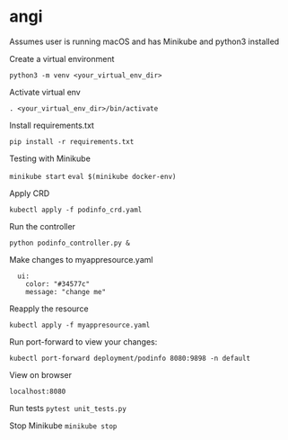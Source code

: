 # angi

Assumes user is running macOS and has Minikube and python3 installed

Create a virtual environment

`python3 -m venv <your_virtual_env_dir>`

Activate virtual env

`. <your_virtual_env_dir>/bin/activate`

Install requirements.txt

`pip install -r requirements.txt`

Testing with Minikube

`minikube start`
`eval $(minikube docker-env)`

Apply CRD

`kubectl apply -f podinfo_crd.yaml`

Run the controller

`python podinfo_controller.py &`

Make changes to myappresource.yaml

```
  ui:
    color: "#34577c"
    message: "change me"
```

Reapply the resource

`kubectl apply -f myappresource.yaml`

Run port-forward to view your changes:

`kubectl port-forward deployment/podinfo 8080:9898 -n default`

View on browser

`localhost:8080`

Run tests
`pytest unit_tests.py`

Stop Minikube
`minikube stop`